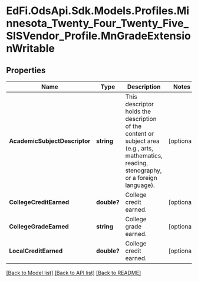 # EdFi.OdsApi.Sdk.Models.Profiles.Minnesota_Twenty_Four_Twenty_Five_SISVendor_Profile.MnGradeExtensionWritable

## Properties

Name | Type | Description | Notes
------------ | ------------- | ------------- | -------------
**AcademicSubjectDescriptor** | **string** | This descriptor holds the description of the content or subject area (e.g., arts, mathematics, reading, stenography, or a foreign language). | [optional] 
**CollegeCreditEarned** | **double?** | College credit earned. | [optional] 
**CollegeGradeEarned** | **string** | College grade earned. | [optional] 
**LocalCreditEarned** | **double?** | College credit earned. | [optional] 

[[Back to Model list]](../README.md#documentation-for-models) [[Back to API list]](../README.md#documentation-for-api-endpoints) [[Back to README]](../README.md)

